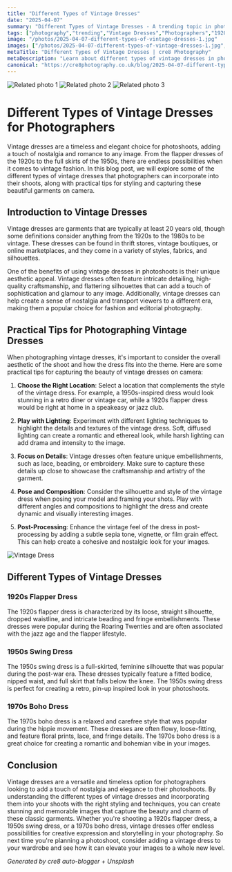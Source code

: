 ```yaml
---
title: "Different Types of Vintage Dresses"
date: "2025-04-07"
summary: "Different Types of Vintage Dresses - A trending topic in photography."
tags: ["photography","trending","Vintage Dresses","Photographers","1920s Flapper Dress","1950s Swing Dress","1970s Boho Dress","Styling","Nostalgia","Fashion","Photography","Silhouettes"]
image: "/photos/2025-04-07-different-types-of-vintage-dresses-1.jpg"
images: ["/photos/2025-04-07-different-types-of-vintage-dresses-1.jpg","/photos/2025-04-07-different-types-of-vintage-dresses-2.jpg","/photos/2025-04-07-different-types-of-vintage-dresses-3.jpg"]
metaTitle: "Different Types of Vintage Dresses | cre8 Photography"
metaDescription: "Learn about different types of vintage dresses in photography with practical tips and insights."
canonical: "https://cre8photography.co.uk/blog/2025-04-07-different-types-of-vintage-dresses"
---
```



<div class="grid grid-cols-1 sm:grid-cols-2 md:grid-cols-3 gap-4">
  <img src="/photos/2025-04-07-different-types-of-vintage-dresses-1.jpg" alt="Related photo 1" class="w-full rounded-lg" />
<img src="/photos/2025-04-07-different-types-of-vintage-dresses-2.jpg" alt="Related photo 2" class="w-full rounded-lg" />
<img src="/photos/2025-04-07-different-types-of-vintage-dresses-3.jpg" alt="Related photo 3" class="w-full rounded-lg" />
</div>


# Different Types of Vintage Dresses for Photographers

Vintage dresses are a timeless and elegant choice for photoshoots, adding a touch of nostalgia and romance to any image. From the flapper dresses of the 1920s to the full skirts of the 1950s, there are endless possibilities when it comes to vintage fashion. In this blog post, we will explore some of the different types of vintage dresses that photographers can incorporate into their shoots, along with practical tips for styling and capturing these beautiful garments on camera.

## Introduction to Vintage Dresses

Vintage dresses are garments that are typically at least 20 years old, though some definitions consider anything from the 1920s to the 1980s to be vintage. These dresses can be found in thrift stores, vintage boutiques, or online marketplaces, and they come in a variety of styles, fabrics, and silhouettes.

One of the benefits of using vintage dresses in photoshoots is their unique aesthetic appeal. Vintage dresses often feature intricate detailing, high-quality craftsmanship, and flattering silhouettes that can add a touch of sophistication and glamour to any image. Additionally, vintage dresses can help create a sense of nostalgia and transport viewers to a different era, making them a popular choice for fashion and editorial photography.

## Practical Tips for Photographing Vintage Dresses

When photographing vintage dresses, it's important to consider the overall aesthetic of the shoot and how the dress fits into the theme. Here are some practical tips for capturing the beauty of vintage dresses on camera:

1. **Choose the Right Location**: Select a location that complements the style of the vintage dress. For example, a 1950s-inspired dress would look stunning in a retro diner or vintage car, while a 1920s flapper dress would be right at home in a speakeasy or jazz club.

2. **Play with Lighting**: Experiment with different lighting techniques to highlight the details and textures of the vintage dress. Soft, diffused lighting can create a romantic and ethereal look, while harsh lighting can add drama and intensity to the image.

3. **Focus on Details**: Vintage dresses often feature unique embellishments, such as lace, beading, or embroidery. Make sure to capture these details up close to showcase the craftsmanship and artistry of the garment.

4. **Pose and Composition**: Consider the silhouette and style of the vintage dress when posing your model and framing your shots. Play with different angles and compositions to highlight the dress and create dynamic and visually interesting images.

5. **Post-Processing**: Enhance the vintage feel of the dress in post-processing by adding a subtle sepia tone, vignette, or film grain effect. This can help create a cohesive and nostalgic look for your images.

![Vintage Dress](/path/to/image)

## Different Types of Vintage Dresses

### 1920s Flapper Dress

The 1920s flapper dress is characterized by its loose, straight silhouette, dropped waistline, and intricate beading and fringe embellishments. These dresses were popular during the Roaring Twenties and are often associated with the jazz age and the flapper lifestyle.

### 1950s Swing Dress

The 1950s swing dress is a full-skirted, feminine silhouette that was popular during the post-war era. These dresses typically feature a fitted bodice, nipped waist, and full skirt that falls below the knee. The 1950s swing dress is perfect for creating a retro, pin-up inspired look in your photoshoots.

### 1970s Boho Dress

The 1970s boho dress is a relaxed and carefree style that was popular during the hippie movement. These dresses are often flowy, loose-fitting, and feature floral prints, lace, and fringe details. The 1970s boho dress is a great choice for creating a romantic and bohemian vibe in your images.

## Conclusion

Vintage dresses are a versatile and timeless option for photographers looking to add a touch of nostalgia and elegance to their photoshoots. By understanding the different types of vintage dresses and incorporating them into your shoots with the right styling and techniques, you can create stunning and memorable images that capture the beauty and charm of these classic garments. Whether you're shooting a 1920s flapper dress, a 1950s swing dress, or a 1970s boho dress, vintage dresses offer endless possibilities for creative expression and storytelling in your photography. So next time you're planning a photoshoot, consider adding a vintage dress to your wardrobe and see how it can elevate your images to a whole new level.

*Generated by cre8 auto-blogger + Unsplash*
